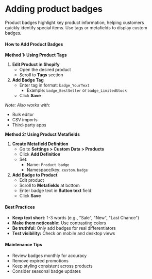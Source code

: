 # Adding product badges

Product badges highlight key product information, helping customers quickly identify special items. Use tags or metafields to display custom badges.

#### How to Add Product Badges

**Method 1: Using Product Tags**

1. **Edit Product in Shopify**
   * Open the desired product
   * Scroll to **Tags** section
2. **Add Badge Tag**
   * Enter tag in format: `badge_YourText`
     * Example: `badge_BestSeller` or `badge_LimitedStock`
   * Click **Save**

_Note: Also works with:_

* Bulk editor
* CSV imports
* Third-party apps

**Method 2: Using Product Metafields**

1. **Create Metafield Definition**
   * Go to **Settings > Custom Data > Products**
   * Click **Add Definition**
   * Set:
     * Name: `Product badge`
     * Namespace/key: `custom.badge`
2. **Add Badge to Product**
   * Edit product
   * Scroll to **Metafields** at bottom
   * Enter badge text in **Button text** field
   * Click **Save**

#### Best Practices

* **Keep text short:** 1-3 words (e.g., "Sale", "New", "Last Chance")
* **Make them noticeable:** Use contrasting colors
* **Be truthful:** Only add badges for real differentiators
* **Test visibility:** Check on mobile and desktop views

#### Maintenance Tips

* Review badges monthly for accuracy
* Remove expired promotions
* Keep styling consistent across products
* Consider seasonal badge updates
